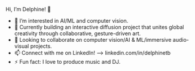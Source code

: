 Hi, I’m Delphine! 🧸
- 👀 I’m interested in AI/ML and computer vision.
- 🌱 Currently building an interactive diffusion project that unites global creativity through collaborative, gesture-driven art.
- 💞️ Looking to collaborate on computer vision/AI & ML/immersive audio-visual projects.
- 📫 Connect with me on LinkedIn! --> linkedin.com/in/delphinetb
- ⚡ Fun fact: I love to produce music and DJ.

<!---
dtaibeau/dtaibeau is a ✨ special ✨ repository because its `README.md` (this file) appears on your GitHub profile.
You can click the Preview link to take a look at your changes.
--->
